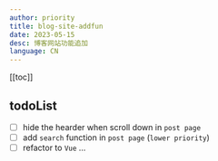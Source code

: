```yaml
---
author: priority
title: blog-site-addfun
date: 2023-05-15
desc: 博客网站功能追加
language: CN
---
```



[[toc]]

## todoList

- [ ]  hide the hearder when scroll down in `post page`
- [ ]  add `search` function in `post page` (`lower priority`)
- [ ]  refactor to `Vue`
...

